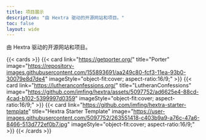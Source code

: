 ```yaml
---
title: 项目展示
description: "由 Hextra 驱动的开源网站和项目。"
toc: false
layout: wide
---
```


<div class="mt-4"></div>

<p class="mb-12 text-center text-lg text-gray-500 dark:text-gray-400">
由 Hextra 驱动的开源网站和项目。
</p>

{{< cards >}}
  {{< card link="https://getporter.org/" title="Porter" image="https://repository-images.githubusercontent.com/155893691/aa249c80-fcf3-11ea-93b0-30079e8d7de4" imageStyle="object-fit:cover; aspect-ratio:16/9;" >}}
  {{< card link="https://lutheranconfessions.org/" title="LutheranConfessions" image="https://github.com/imfing/hextra/assets/5097752/ad6625e4-88cd-4cad-b102-5399997d0359" imageStyle="object-fit:cover; aspect-ratio:16/9;" >}}
  {{< card link="https://github.com/imfing/hextra-starter-template" title="Hextra Starter Template" image="https://user-images.githubusercontent.com/5097752/263551418-c403b9a9-a76c-47a6-8466-513d772ef0b7.jpg" imageStyle="object-fit:cover; aspect-ratio:16/9;" >}}
{{< /cards >}}
